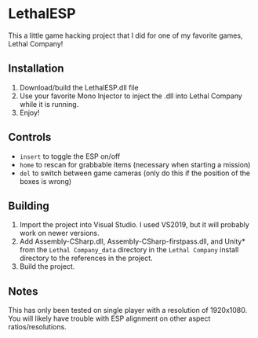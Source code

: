 # LethalESP
This a little game hacking project that I did for one of my favorite games, Lethal Company!
## Installation
1. Download/build the LethalESP.dll file
2. Use your favorite Mono Injector to inject the .dll into Lethal Company while it is running.
3. Enjoy!
## Controls
- `insert` to toggle the ESP on/off
- `home` to rescan for grabbable items (necessary when starting a mission)
- `del` to switch between game cameras (only do this if the position of the boxes is wrong)
## Building
1. Import the project into Visual Studio. I used VS2019, but it will probably work on newer versions.
2. Add Assembly-CSharp.dll, Assembly-CSharp-firstpass.dll, and Unity* from the `Lethal Company_data` directory in the `Lethal Company` install directory to the references in the project.
3. Build the project.
## Notes
This has only been tested on single player with a resolution of 1920x1080. You will likely have trouble with ESP alignment on other aspect ratios/resolutions.
